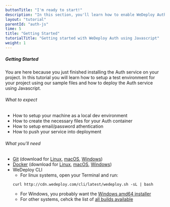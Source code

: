 ```yaml
---
buttonTitle: "I'm ready to start!"
description: "In this section, you'll learn how to enable WeDeploy Auth on your application."
layout: "tutorial"
parentId: "auth-js"
time: 5
title: "Getting Started"
tutorialTitle: "Getting started with WeDeploy Auth using Javascript"
weight: 1
---
```


##### Getting Started

You are here because you just finished installing the Auth service on your project. In this tutorial you will learn how to setup a test environment for your project using our sample files and how to deploy the Auth service using Javascript.

###### What to expect

<ul class="checklist">
	<li>How to setup your machine as a local dev environment</li>
	<li>How to create the necessary files for your Auth container</li>
	<li>How to setup email/password athentication</li>
	<li>How to push your service into deployment</li>
</ul>

###### What you'll need

* [Git](https://git-scm.com/) (download for [Linux](https://git-scm.com/download/linux), [macOS](https://git-scm.com/download/mac), [Windows](https://git-scm.com/download/win))
* [Docker](https://www.docker.com/) (download for [Linux](https://docs.docker.com/engine/installation/linux/), [macOS](macOS), [Windows](https://download.docker.com/win/stable/InstallDocker.msi))
* WeDeploy CLI
	* For linux systems, open your Terminal and run: 
	```
	curl http://cdn.wedeploy.com/cli/latest/wedeploy.sh -sL | bash
	```
	* For Windows, you probably want the [Windows amd64 installer](https://bin.equinox.io/c/8WGbGy94JXa/cli-stable-windows-amd64.msi)
	* For other systems, cehck the list of [all builds available](https://bin.equinox.io/c/8WGbGy94JXa/cli-stable-windows-amd64.zip)
